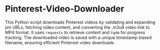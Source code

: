# Pinterest-Video-Downloader
This Python script downloads Pinterest videos by validating and expanding pin URLs, fetching video content, and converting the .m3u8 video link to MP4 format. It uses `requests` to retrieve content and `tqdm` for progress tracking. The downloaded video is saved with a unique timestamp-based filename, ensuring efficient Pinterest video downloads.

